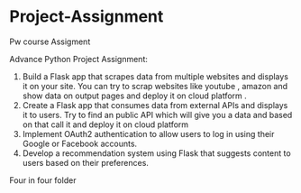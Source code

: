 # Project-Assignment
Pw course Assigment

Advance Python Project Assignment:
1. Build a Flask app that scrapes data from multiple websites and displays it on your site.
You can try to scrap websites like youtube , amazon and show data on output pages and deploy it on cloud
platform .
2. Create a Flask app that consumes data from external APIs and displays it to users.
Try to find an public API which will give you a data and based on that call it and deploy it on cloud platform
3. Implement OAuth2 authentication to allow users to log in using their Google or Facebook accounts.
4. Develop a recommendation system using Flask that suggests content to users based on their preferences.

Four in four folder
